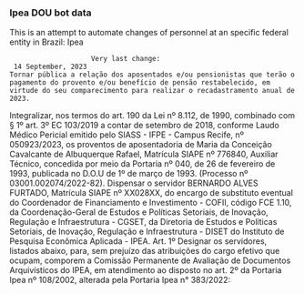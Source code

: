 ### Ipea DOU bot data
 This is an attempt to automate changes of personnel at an specific federal entity in Brazil: Ipea
 
                        Very last change: 
 	 14 September, 2023
	Tornar pública a relação dos aposentados e/ou pensionistas que terão o pagamento do provento e/ou benefício de pensão restabelecido, em virtude do seu comparecimento para realizar o recadastramento anual de 2023.
Integralizar, nos termos do art. 190 da Lei nº 8.112, de 1990, combinado com § 1º art. 3º EC 103/2019 a contar de setembro de 2018, conforme Laudo Médico Pericial emitido pelo SIASS - IFPE - Campus Recife, nº 050923/2023, os proventos de aposentadoria de Maria da Conceição Cavalcante de Albuquerque Rafael, Matrícula SIAPE nº 776840, Auxiliar Técnico, concedida por meio da Portaria nº 040, de 26 de fevereiro de 1993, publicada no D.O.U de 1º de março de 1993. (Processo nº 03001.002074/2022-82).
Dispensar o servidor BERNARDO ALVES FURTADO, Matrícula SIAPE nº XX028XX, do encargo de substituto eventual do Coordenador de Financiamento e Investimento - COFII, código FCE 1.10, da Coordenação-Geral de Estudos e Políticas Setoriais, de Inovação, Regulação e Infraestrutura - CGSET, da Diretoria de Estudos e Políticas Setoriais, de Inovação, Regulação e Infraestrutura - DISET do Instituto de Pesquisa Econômica Aplicada - IPEA.
Art. 1º Designar os servidores, listados abaixo, para, sem prejuízo das atribuições do cargo efetivo que ocupam, comporem a Comissão Permanente de Avaliação de Documentos Arquivísticos do IPEA, em atendimento ao disposto no art. 2º da Portaria Ipea nº 108/2002, alterada pela Portaria Ipea n° 383/2022:
